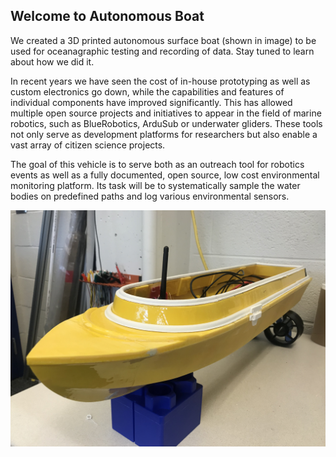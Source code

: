 ## Welcome to Autonomous Boat

We created a 3D printed autonomous surface boat (shown in image) to be used for oceanagraphic testing and recording of data. Stay tuned to learn about how we did it. 

In recent years we have seen the cost of in-house prototyping as well as custom electronics go down, while the capabilities and features of individual components have improved significantly. This has allowed multiple open source projects and initiatives to appear in the field of marine robotics, such as BlueRobotics, ArduSub or underwater gliders. These tools not only serve as development platforms for researchers  but also enable a vast array of citizen science projects. 

The goal of this vehicle is to serve both as an outreach tool for robotics events as well as a fully documented, open source, low cost environmental monitoring platform. Its task will be to systematically sample the water bodies on predefined paths and log various environmental sensors.




<img src="\Images\IMG_3460.JPG">
